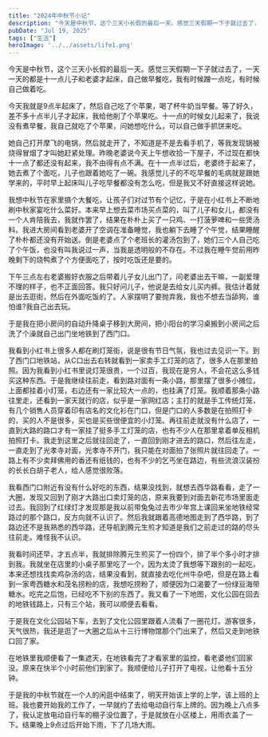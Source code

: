 ```yaml
---
title: "2024年中秋节小记"
description: "今天是中秋节，这个三天小长假的最后一天。感觉三天假期一下子就过去了，一天一天的都是十一点儿子和老婆才起床，自己 [&hellip;]"
pubDate: "Jul 19, 2025"
tags: ["生活"]
heroImage: '../../assets/life1.png'
---
```


今天是中秋节，这个三天小长假的最后一天。感觉三天假期一下子就过去了，一天一天的都是十一点儿子和老婆才起床，自己做早餐吃，我有时候蹭一点吃，有时候自己做着吃。

今天我就是9点半起床了，然后自己吃了个苹果，喝了杯牛奶当早餐。等了好久，差不多十点半儿子才起床，我给他削了个苹果吃。十一点的时候女儿起来了，我说没有煮早餐，我自己就吃了个苹果，问她想吃什么，可以自己做手抓饼来吃。

她自己打开摩飞的电锅，然后就走开了，不知道是不是去看手机了，等我发现锅被烧得冒烟了才叫她赶紧处理。昨晚老婆说今天上午想收拾一下屋子，不过现在都快十一点了都还没有起来，我不由得有点不满。在十一点半过后，老婆终于起来了，她去煮了个面吃，儿子也跟着她吃了一碗。我感觉儿子的不吃早餐的毛病就是跟她学来的，平时早上起床叫儿子吃早餐都没有怎么吃，但是我又不好直接这样说她。

我想中秋节在家里搞个大餐吃，让孩子们对过节有个记忆，于是在小红书上不断地刷中秋家宴吃什么菜好。本来早上想去菜市场买点菜的，叫了儿子和女儿，都没有一个人肯陪我去，我就作罢了，结果在朴朴上买了一只鸡、一打菠萝啤和一些煲汤料。我进大房间看到老婆开了空调在准备睡觉，我也躺下去睡了个午觉，结果睡醒了朴朴都还没有开始送。倒是老婆点了个老班长的灌汤包到了，她们三个人自己吃了个午饭，也没有叫我说过一声，当我是透明般的不存在。不过我在睡午觉前用昨晚剩下的烧鸭煮了个方便面吃了，按时吃饭还是要的。

下午三点左右老婆搬好衣服之后带着儿子女儿出门了，问老婆出去干嘛，一副爱理不理的样子，也不正面回答。我只好问儿子，他说是去给女儿买内裤。我估计着就是出去逛街，然后在外面吃饭的了。人家摆明了要抛弃我，我也不想去当舔狗，谁怕谁?我自己出去玩。

于是我在把小房间的自动升降桌子移到大房间，把小阳台的学习桌搬到小房间之后洗了个澡就自己出门坐地铁到了西门口。

我看到小红书上很多人都在刷灯笼街，说是很有节日气氛，我也过去见识一下。到了西门口地铁站，从C口出去右转就看到一家卖手工灯笼的店了，很多人在那里拍照。因为我看到小红书里说灯笼很贵，一个过百，我现在是穷人，不会花这么多钱买这种东西。于是我继续往前走，看到路对面有一条小路，那里摆了很多小摊位，上面都挂着小灯笼，右边还有一家比较大一点的，也挂满了灯笼。我顺着那条小路往里走，还看到一家天就行的店，似乎是一家网红店；主打的就是手工传统灯笼，有几个销售人员穿着印有店名的文化衫在门口，但是门口的人多数是在拍照打卡的，买的人不是很多，买也是买些很便宜的小灯笼。再往前走就没有什么店了，一直到大路的路口才有一家挂了挺多手工灯笼的店，也有不少人在那里拿着单反相机拍照打卡。我走到这里之后就往回走了，一直回到刚才进去的路口，然后往左走，一直走到了光孝寺对面，光孝寺不开门，我只能在对面拍了张照片就往回走了。一路上有不少卖拜佛用的香还有纸钱的，也有不少的乞丐坐在路边，有些流浪汉装扮的长长白胡子老人，给人感觉很败落。

我看西门口附近有没有什么好吃的东西，结果没找到，就想去西华路看看，走了一大圈，发现又回到了刚才大路出口卖灯笼的店，原来我要到对面去新花市场里面走过去。我回到了红绿灯才发现那是我以前带兔兔过去市少年宫上课回来坐地铁经常路过的那个路口，反方向就不认识了。然后我就跟着高德地图走到了西华路，到了路边还不是我熟悉的西华路，还导航到腾元生煎才知道是我们之前走过的路的尽头往前走。难怪我不认识。

我看时间还早，才五点半，我就排除腾元生煎买了一份四个，排了半个多小时才排到我。我就坐在店里的小桌子那里吃了一个，因为太烫了我想等下跟别的一起吃，本来还想找找卖鸡杂汤的店，结果没看到，就直接去吃化州牛杂吧，但是在路上看到一家粤西糖水和茂名捞粉的店，我想吃捞粉了，顺便因为口渴要了一份绿豆海带糖水。吃完之后饱，已经吃不下别的东西了。我又看了一下地图，文化公园在回去的地铁钱路上，只有三个站，我可以顺便去看看。

于是我在文化公园站下车，去到了文化公园里跟着人流看了一圈花灯。游客很多，天气很热，我还是逛了一大圈之后从十三行博物馆那个门出来了，然后又走到地铁口回了家。

在地铁里我顺便看了一集遮天，在地铁看完了才看家里的监控，看老婆他们回家没。原来在快半个小时前他们到家了。我顺便给儿子打开了电视，让他看十五分钟。

于是我的中秋节就在一个人的闲逛中结束了，明天开始该上学的上学，该上班的上班。我也要开始我的工作了，一早就约了去给电动自行车上牌的。因为晚上八点多了，我认定放电动自行车的棚子没位置了，于是就放在小区楼上，用雨衣盖了一下。结果晚上9点过后开始下雨，下了几场大雨。